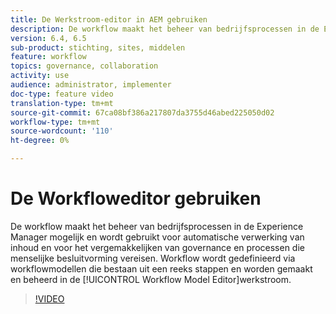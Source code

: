 ```yaml
---
title: De Werkstroom-editor in AEM gebruiken
description: De workflow maakt het beheer van bedrijfsprocessen in de Experience Manager mogelijk en wordt gebruikt voor automatische verwerking van inhoud en voor het vergemakkelijken van governance en processen die menselijke besluitvorming vereisen. De workflow wordt gedefinieerd via workflowmodellen die bestaan uit een reeks stappen en worden gemaakt en beheerd in de Workflowmodeleditor.
version: 6.4, 6.5
sub-product: stichting, sites, middelen
feature: workflow
topics: governance, collaboration
activity: use
audience: administrator, implementer
doc-type: feature video
translation-type: tm+mt
source-git-commit: 67ca08bf386a217807da3755d46abed225050d02
workflow-type: tm+mt
source-wordcount: '110'
ht-degree: 0%

---
```



# De Workfloweditor gebruiken

De workflow maakt het beheer van bedrijfsprocessen in de Experience Manager mogelijk en wordt gebruikt voor automatische verwerking van inhoud en voor het vergemakkelijken van governance en processen die menselijke besluitvorming vereisen. Workflow wordt gedefinieerd via workflowmodellen die bestaan uit een reeks stappen en worden gemaakt en beheerd in de [!UICONTROL Workflow Model Editor]werkstroom.

>[!VIDEO](https://video.tv.adobe.com/v/22201/?quality=12&learn=on)
